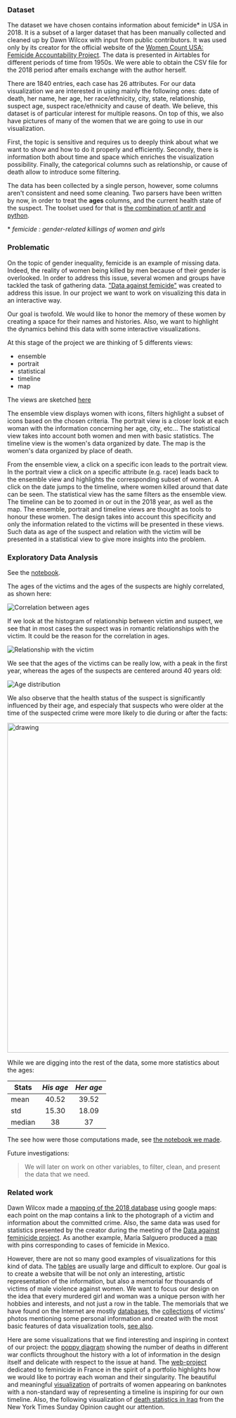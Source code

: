 ### Dataset

The dataset we have chosen contains information about femicide* in USA in 2018. It is a subset of a larger dataset that has been manually collected and cleaned up by Dawn Wilcox with input from public contributors. It was used only by its creator for the official website of the [Women Count USA: Femicide Accountability Project](https://womencountusa.org/the-databases). The data is presented in Airtables for different periods of time from 1950s. We were able to obtain the CSV file for the 2018 period after emails exchange with the author herself.

There are 1840 entries, each case has 26 attributes. For our data visualization we are interested in using mainly the following ones: date of death, her name, her age, her race/ethnicity, city, state, relationship, suspect age, suspect race/ethnicity and cause of death. We believe, this dataset is of particular interest for multiple reasons. On top of this, we also have pictures of many of the women that we are going to use in our visualization.

First, the topic is sensitive and requires us to deeply think about what we want to show and how to do it properly and efficiently.
Secondly, there is information both about time and space which enriches the visualization possibility.
Finally, the categorical columns such as relationship, or cause of death allow to introduce some filtering.

The data has been collected by a single person, however, some columns aren't consistent and need some cleaning.
Two parsers have been written by now, in order to treat the **ages** columns, and the current health state of the suspect.
The toolset used for that is [the combination of antlr and python](https://faun.pub/introduction-to-antlr-python-af8a3c603d23).

\* *femicide : gender-related killings of women and girls*

### Problematic

On the topic of gender inequality, femicide is an example of missing data.  Indeed, the reality of women being killed by men because of their gender is overlooked. In order to address this issue, several women and groups have tackled the task of gathering data. ["Data against femicide"](https://datoscontrafeminicidio.net/en/home-2/) was created to address this issue. In our project we want to work on visualizing this data in an interactive way.

Our goal is twofold. We would like to honor the memory of these women by creating a space for their names and histories. Also, we want to highlight the dynamics behind this data with some interactive visualizations.

At this stage of the project we are thinking of 5 differents views:
- ensemble
- portrait
- statistical
- timeline
- map

The views are sketched [here](https://github.com/com-480-data-visualization/datavis-project-2022-syrinx/blob/main/milestone_imgs/Sketches%20of%20visualization%20ideas.pdf)

The ensemble view displays women with icons, filters highlight a subset of icons based on the chosen criteria.
The portrait view is a closer look at each woman with the information concerning her age, city, etc...
The statistical view takes into account both women and men with basic statistics.
The timeline view is the women's data organized by date.
The map is the women's data organized by place of death.

From the ensemble view, a click on a specific icon leads to the portrait view. In the portrait view a click on a specific attribute (e.g. race) leads back to the ensemble view and highlights the corresponding subset of women. A click on the date jumps to the timeline, where women killed around that date can be seen.
The statistical view has the same filters as the ensemble view.
The timeline can be to zoomed in or out in the 2018 year, as well as the map.
The ensemble, portrait and timeline views are thought as tools to honour these women. The design takes into account this specificity and only the information related to the victims will be presented in these views. Such data as age of the suspect and relation with the victim will be presented in a statistical view to give more insights into the problem.

### Exploratory Data Analysis

See the [notebook](./syrinx.ipynb).

The ages of the victims and the ages of the suspects are highly correlated, as shown here:

![Correlation between ages](./milestone_imgs/regage.png "correlation")

If we look at the histogram of relationship between victim and suspect, we see that in most cases the suspect was in romantic relationships with the victim. It could be the reason for the correlation in ages.

![Relationship with the victim](./milestone_imgs/Histogram%20Relationship.png)

We see that the ages of the victims can be really low, with a peak in the first year, whereas the ages of the suspects are centered around 40 years old:

![Age distribution](./milestone_imgs/pair_age.png "ages")

We also observe that the health status of the suspect is significantly influenced by their age, and especialy that suspects who were older at the time of the suspected crime were more likely to die during or after the facts:

<img src="./milestone_imgs/violin.png" alt="drawing" width="750"/>

While we are digging into the rest of the data, some more statistics about the ages:

| Stats  | *His age* | *Her age* |
| ------ |:---------:|:---------:|
| mean   | 40.52     | 39.52     |
| std    | 15.30     | 18.09     |
| median | 38        | 37        |

The see how were those computations made, see [the notebook we made](syrinx.ipynb).

Future investigations:
> We will later on work on other variables, to filter, clean, and present the data that we need.

### Related work

Dawn Wilcox made a [mapping of the 2018 database](https://l.facebook.com/l.php?u=https%3A%2F%2Fwww.google.com%2Fmaps%2Fd%2Fedit%3Fmid%3D1fD8ocpC4HYuOuNlivmAcxXVxY6_YaeKC%26usp%3Dsharing%26fbclid%3DIwAR1LWcOFOx-1JYxFjgXUhYCisuHHWWfxu2iw_qTNLmT5h8qDd0bXajE6b0M&h=AT1lbDaDjkxvYNrOPhlFrVJYmzhyYsif8g2VevTGqjelpuW9uDF6aYa0RU3I0c6WDQd9AC52HVZ3gIiG7GUjuqnwtB-PCddyxglfiGNUn2gHG-7bO1Mbvwn5ygbWTAotkyw2BZVN63J3MZnP8gPwY8HnuQ&__tn__=-UK-R&c[0]=AT0khRhezKSzP04dh-IrKGjQ8fxYv6L1I36YqKtSPM0o8mTDZi37OjafeJZR38CJRAfUlWY21qt687wZjtib_8sr_Tx0MBCkBhhy8ZaUhywNtX5AVol2Fl-FLO0H_IAPG5It0vGr7yWMsDilX6FYBc-rzRYLdc4rEGYJkL_Q3ixm2ew) using google maps: each point on the map contains a link to the photograph of a victim and information about the committed crime. Also, the same data was used for statistics presented by the creator during the meeting of the [Data against feminicide project](https://datoscontrafeminicidio.net/en/2021-edition/). As another example, María Salguero produced a [map](https://mapafeminicidios.blogspot.com/p/inicio.html) with pins corresponding to cases of femicide in Mexico.

However, there are not so many good examples of visualizations for this kind of data. The [tables](https://airtable.com/shrjQBwYvk08cbHu2/tblR739BUJgxxQqrt) are usually large and difficult to explore. Our goal is to create a website that will be not only an interesting, artistic representation of the information, but also a memorial for thousands of victims of male violence against women. We want to focus our design on the idea that every murdered girl and woman was a unique person with her hobbies and interests, and not just a row in the table. The memorials that we have found on the Internet are mostly [databases](https://womencountusa.org/the-databases), the [collections](https://gunmemorial.org) of victims’ photos mentioning some personal information and created with the most basic features of data visualization tools, [see also](https://www.aapf.org/in-memorium-old).

Here are some visualizations that we find interesting and inspiring in context of our project: the [poppy diagram](https://iibawards-prod.s3.amazonaws.com/projects/images/000/000/375/large.jpg?1403857589) showing the number of deaths in different war conflicts throughout the history with a lot of information in the design itself and delicate with respect to the issue at hand. The [web-project](https://www.gabriellemerite.com/portfolio-item/death-at-home/) dedicated to feminicide in France in the spirit of a portfolio highlights how we would like to portray each woman and their singularity. The beautiful and meaningful [visualization](https://www.behance.net/gallery/96434017/Noteable-Women?tracking_source=project_owner_other_projects%5C) of portraits of women appearing on banknotes with a non-standard way of representing a timeline is inspiring for our own timeline. Also, the following visualization of [death statistics in Iraq](https://i.pinimg.com/originals/e7/f3/eb/e7f3eb9bea609baab00c24ecc4918c94.jpg) from the New York Times Sunday Opinion caught our attention.
